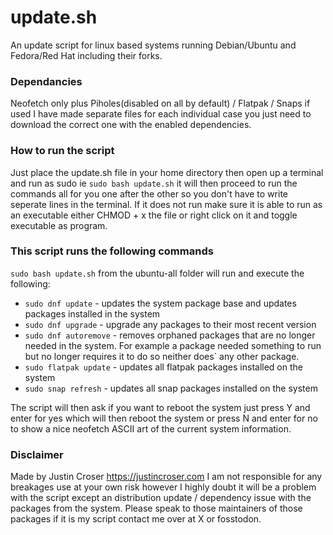 # update.sh
An update script for linux based systems running Debian/Ubuntu and Fedora/Red Hat including their forks.

### Dependancies
Neofetch only plus Piholes(disabled on all by default) / Flatpak / Snaps if used I have made separate files for each individual case you just need to download the correct one with the enabled dependencies.

### How to run the script
Just place the update.sh file in your home directory then open up a terminal and run as sudo ie `sudo bash update.sh` it will then proceed to run the commands all for you one after the other so you don't have to write seperate lines in the terminal.
If it does not run make sure it is able to run as an executable either CHMOD + x the file or right click on it and toggle executable as program.

### This script runs the following commands
`sudo bash update.sh` from the ubuntu-all folder will run and execute the following:
- `sudo dnf update` - updates the system package base and updates packages installed in the system
- `sudo dnf upgrade` - upgrade any packages to their most recent version
- `sudo dnf autoremove` - removes orphaned packages that are no longer needed in the system. For example a package needed something to run but no longer requires it to do so neither does` any other package.
- `sudo flatpak update` - updates all flatpak packages installed on the system
- `sudo snap refresh` - updates all snap packages installed on the system

The script will then ask if you want to reboot the system just press Y and enter for yes which will then reboot the system or press N and enter for no to show a nice neofetch ASCII art of the current system information.

### Disclaimer
Made by Justin Croser https://justincroser.com I am not responsible for any breakages use at your own risk however I highly doubt it will be a problem with the script except an distribution update / dependency issue with the packages from the system. Please speak to those maintainers of those packages if it is my script contact me over at X or fosstodon.
